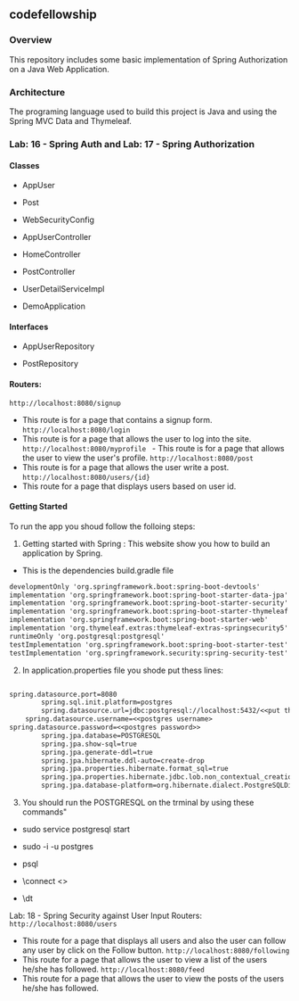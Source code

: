 
## codefellowship
### Overview
This repository includes some basic implementation of Spring Authorization on a Java Web Application.

### Architecture
The programing language used to build this project is Java and using the Spring MVC Data and Thymeleaf.


### Lab: 16 - Spring Auth and Lab: 17 - Spring Authorization
#### Classes
- AppUser 
- Post

- WebSecurityConfig

- AppUserController

- HomeController

- PostController

- UserDetailServiceImpl

- DemoApplication

#### Interfaces
- AppUserRepository

- PostRepository

#### Routers:
`http://localhost:8080/signup`
 - This route is for a page that contains a signup form.
`http://localhost:8080/login`
 - This route is for a page that allows the user to log into the site.
`http://localhost:8080/myprofile
`  - This route is for a page that allows the user to view the user's profile.
`http://localhost:8080/post`
 - This route is for a page that allows the user write a post.
`http://localhost:8080/users/{id}`
 - This route for a page that displays users based on user id.
#### Getting Started
To run the app you shoud follow the folloing steps:

1. Getting started with Spring : This website show you how to build an application by Spring.
 - This is the dependencies build.gradle file
```dtd
developmentOnly 'org.springframework.boot:spring-boot-devtools'
implementation 'org.springframework.boot:spring-boot-starter-data-jpa'
implementation 'org.springframework.boot:spring-boot-starter-security'
implementation 'org.springframework.boot:spring-boot-starter-thymeleaf'
implementation 'org.springframework.boot:spring-boot-starter-web'
implementation 'org.thymeleaf.extras:thymeleaf-extras-springsecurity5'
runtimeOnly 'org.postgresql:postgresql'
testImplementation 'org.springframework.boot:spring-boot-starter-test'
testImplementation 'org.springframework.security:spring-security-test'
```
2. In application.properties file you shode put thess lines:
```dtd

spring.datasource.port=8080
        spring.sql.init.platform=postgres
        spring.datasource.url=jdbc:postgresql://localhost:5432/<<put the postgres name>>
    spring.datasource.username=<<postgres username>
spring.datasource.password=<<postgres password>>
        spring.jpa.database=POSTGRESQL
        spring.jpa.show-sql=true
        spring.jpa.generate-ddl=true
        spring.jpa.hibernate.ddl-auto=create-drop
        spring.jpa.properties.hibernate.format_sql=true
        spring.jpa.properties.hibernate.jdbc.lob.non_contextual_creation=true
        spring.jpa.database-platform=org.hibernate.dialect.PostgreSQLDialect

```

3. You should run the POSTGRESQL on the trminal by using these commands"
- sudo service postgresql start

- sudo -i -u postgres

- psql

- \connect <<database name>>

- \dt


Lab: 18 - Spring Security against User Input
Routers:
`http://localhost:8080/users`
  - This route for a page that displays all users and also the user can follow any user by click on the Follow button.
`http://localhost:8080/following`
  - This route for a page that allows the user to view a list of the users he/she has followed.
`http://localhost:8080/feed`
  - This route for a page that allows the user to view the posts of the users he/she has followed.